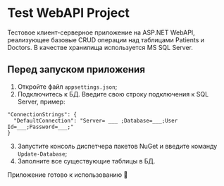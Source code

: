 # Test WebAPI Project
Тестовое клиент-серверное приложение на ASP.NET WebAPI, реализующее базовые CRUD операции над таблицами Patients и Doctors. В качестве хранилища используется MS SQL Server.

## Перед запуском приложения

1. Откройте файл `appsettings.json`; 
2. Подключитесь к БД. Введите свою строку подключения к SQL Server, пример:

```
"ConnectionStrings": {
  "DefaultConnection": "Server= ___ ;Database=___;User Id=___;Password=___;"
}
```
3. Запустите консоль диспетчера пакетов NuGet и введите команду `Update-Database`;
4. Заполните все существующие таблицы в БД.

Приложение готово к использованию :space_invader:


